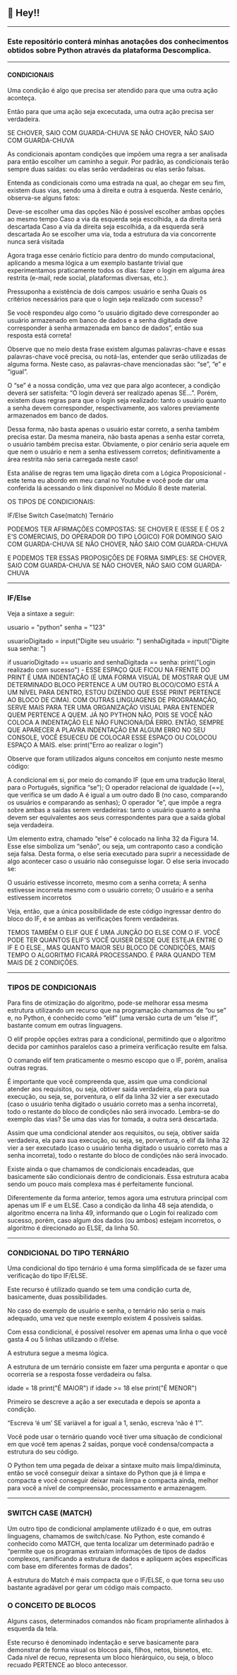  ## 📣 Hey!!

---

### Este repositório conterá minhas anotações dos conhecimentos obtidos sobre Python através da plataforma Descomplica.

---

#### CONDICIONAIS

Uma condição é algo que precisa ser atendido para que uma outra ação aconteça.

Então para que uma ação seja excecutada, uma outra ação precisa ser verdadeira.

SE CHOVER, SAIO COM GUARDA-CHUVA
SE NÃO CHOVER, NÃO SAIO COM GUARDA-CHUVA

As condicionais apontam condições que impõem uma regra a ser analisada para então escolher um caminho a seguir. Por padrão, as condicionais terão sempre duas saídas: ou elas serão verdadeiras ou elas serão falsas.

Entenda as condicionais como uma estrada na qual, ao chegar em seu fim, existem duas vias, sendo uma à direita e outra à esquerda. Neste cenário, observa-se alguns fatos:

Deve-se escolher uma das opções
Não é possível escolher ambas opções ao mesmo tempo
Caso a via da esquerda seja escolhida, a da direita será descartada
Caso a via da direita seja escolhida, a da esquerda será descartada
Ao se escolher uma via, toda a estrutura da via concorrente nunca será visitada

Agora traga esse cenário fictício para dentro do mundo computacional, aplicando a mesma lógica a um exemplo bastante trivial que experimentamos praticamente todos os dias: fazer o login em alguma área restrita (e-mail, rede social, plataformas diversas, etc.).

Pressuponha a existência de dois campos: usuário e senha Quais os critérios necessários para que o login seja realizado com sucesso?

Se você respondeu algo como “o usuário digitado deve corresponder ao usuário armazenado em banco de dados e a senha digitada deve corresponder à senha armazenada em banco de dados”, então sua resposta está correta!

Observe que no meio desta frase existem algumas palavras-chave e essas palavras-chave você precisa, ou notá-las, entender que serão utilizadas de alguma forma. Neste caso, as palavras-chave mencionadas são: “se”, “e” e “igual”.

O “se” é a nossa condição, uma vez que para algo acontecer, a condição deverá ser satisfeita: “O login deverá ser realizado apenas SE…”. Porém, existem duas regras para que o login seja realizado: tanto o usuário quanto a senha devem corresponder, respectivamente, aos valores previamente armazenados em banco de dados.

Dessa forma, não basta apenas o usuário estar correto, a senha também precisa estar. Da mesma maneira, não basta apenas a senha estar correta, o usuário também precisa estar. Obviamente, o pior cenário seria aquele em que nem o usuário e nem a senha estivessem corretos; definitivamente a área restrita não seria carregada neste caso!

Esta análise de regras tem uma ligação direta com a Lógica Proposicional - este tema eu abordo em meu canal no Youtube e você pode dar uma conferida lá acessando o link disponível no Módulo 8 deste material.

OS TIPOS DE CONDICIONAIS:

IF/Else
Switch Case(match)
Ternário

PODEMOS TER AFIRMAÇÕES COMPOSTAS:
SE CHOVER E (ESSE E É OS 2 E'S COMERCIAIS, DO OPERADOR DO TIPO LÓGICO) FOR DOMINGO SAIO COM GUARDA-CHUVA
SE NÃO CHOVER, NÃO SAIO COM GUARDA-CHUVA

E PODEMOS TER ESSAS PROPOSIÇÕES DE FORMA SIMPLES:
SE CHOVER, SAIO COM GUARDA-CHUVA
SE NÃO CHOVER, NÃO SAIO COM GUARDA-CHUVA

---

### IF/Else

Veja a sintaxe a seguir:

usuario = "python"
senha = "123"

usuarioDigitado = input("Digite seu usuário: ")
senhaDigitada = input("Digite sua senha: ")

if usuarioDigitado == usuario and senhaDigitada == senha:
    print("Login realizado com sucesso") - ESSE ESPAÇO QUE FICOU NA FRENTE DO PRINT É UMA INDENTAÇÃO (É UMA FORMA VISUAL DE MOSTRAR QUE UM DETERMINADO BLOCO PERTENCE A UM OUTRO BLOCO/COMO ESTÁ A UM NÍVEL PARA DENTRO, ESTOU DIZENDO QUE ESSE PRINT PERTENCE AO BLOCO DE CIMA). COM OUTRAS LINGUAGENS DE PROGRAMAÇÃO, SERVE MAIS PARA TER UMA ORGANIZAÇÃO VISUAL PARA ENTENDER QUEM PERTENCE A QUEM. JÁ NO PYTHON NÃO, POIS SE VOCÊ NÃO COLOCA A INDENTAÇÃO ELE NÃO FUNCIONA/DÁ ERRO. ENTÃO, SEMPRE QUE APARECER A PLAVRA INDENTAÇÃO EM ALGUM ERRO NO SEU CONSOLE, VOCÊ ESUECEU DE COLOCAR ESSE ESPAÇO OU COLOCOU ESPAÇO A MAIS. 
else:
    print("Erro ao realizar o login")

Observe que foram utilizados alguns conceitos em conjunto neste mesmo código:

A condicional em si, por meio do comando IF (que em uma tradução literal, para o Português, significa “se”);
O operador relacional de igualdade (==), que verifica se um dado A é igual a um outro dado B (no caso, comparando os usuários e comparando as senhas);
O operador “e”, que impõe a regra sobre ambas a saídas serem verdadeiras: tanto o usuário quanto a senha devem ser equivalentes aos seus correspondentes para que a saída global seja verdadeira.

Um elemento extra, chamado “else” é colocado na linha 32 da Figura 14. Esse else simboliza um “senão”, ou seja, um contraponto caso a condição seja falsa. Desta forma, o else seria executado para suprir a necessidade de algo acontecer caso o usuário não conseguisse logar. O else seria invocado se:

O usuário estivesse incorreto, mesmo com a senha correta;
A senha estivesse incorreta mesmo com o usuário correto;
O usuário e a senha estivessem incorretos

Veja, então, que a única possibilidade de este código ingressar dentro do bloco do IF, é se ambas as verificações forem verdadeiras.

TEMOS TAMBÉM O ELIF QUE É UMA JUNÇÃO DO ELSE COM O IF.
VOCÊ PODE TER QUANTOS ELIF'S VOCÊ QUISER DESDE QUE ESTEJA ENTRE O IF E O ELSE., MAS QUANTO MAIOR SEU BLOCO DE CONDIÇÕES, MAIS TEMPO O ALGORITMO FICARÁ PROCESSANDO.
É PARA QUANDO TEM MAIS DE 2 CONDIÇÕES.

---

### TIPOS DE CONDICIONAIS

Para fins de otimização do algoritmo, pode-se melhorar essa mesma estrutura utilizando um recurso que na programação chamamos de “ou se” e, no Python, é conhecido como “elif” (uma versão curta de um “else if”, bastante comum em outras linguagens.

O elif propõe opções extras para a condicional, permitindo que o algoritmo decida por caminhos paralelos caso a primeira verificação resulte em falsa.

O comando elif tem praticamente o mesmo escopo que o IF, porém, analisa outras regras.

É importante que você compreenda que, assim que uma condicional atender aos requisitos, ou seja, obtiver saída verdadeira, ela para sua execução, ou seja, se, porventura, o elif da linha 32 vier a ser executado (caso o usuário tenha digitado o usuário correto mas a senha incorreta), todo o restante do bloco de condições não será invocado. Lembra-se do exemplo das vias? Se uma das vias for tomada, a outra será descartada.

Assim que uma condicional atender aos requisitos, ou seja, obtiver saída verdadeira, ela para sua execução, ou seja, se, porventura, o elif da linha 32 vier a ser executado (caso o usuário tenha digitado o usuário correto mas a senha incorreta), todo o restante do bloco de condições não será invocado.

Existe ainda o que chamamos de condicionais encadeadas, que basicamente são condicionais dentro de condicionais. Essa estrutura acaba sendo um pouco mais complexa mas é perfeitamente funcional.

Diferentemente da forma anterior, temos agora uma estrutura principal com apenas um IF e um ELSE. Caso a condição da linha 48 seja atendida, o algoritmo encerra na linha 49, informando que o Login foi realizado com sucesso, porém, caso algum dos dados (ou ambos) estejam incorretos, o algoritmo é direcionado ao ELSE, da linha 50.

---

### CONDICIONAL DO TIPO TERNÁRIO

Uma condicional do tipo ternário é uma forma simplificada de se fazer uma verificação do tipo IF/ELSE.

Este recurso é utilizado quando se tem uma condição curta de, basicamente, duas possibilidades.

No caso do exemplo de usuário e senha, o ternário não seria o mais adequado, uma vez que neste exemplo existem 4 possíveis saídas.

Com essa condicional, é possível resolver em apenas uma linha o que você gasta 4 ou 5 linhas utilizando o if/else.

A estrutura segue a mesma lógica.

A estrutura de um ternário consiste em fazer uma pergunta e apontar o que ocorreria se a resposta fosse verdadeira ou falsa.

idade = 18
print("É MAIOR") if idade >= 18 else print("É MENOR")

Primeiro se descreve a ação a ser executada e depois se aponta a condição.

“Escreva ‘é um’ SE variável a for igual a 1, senão, escreva ‘não é 1’”.

Você pode usar o ternário quando você tiver uma situação de condicional em que você tem apenas 2 saídas, porque você condensa/compacta a estrutura do seu código.

O Python tem uma pegada de deixar a sintaxe muito mais limpa/diminuta, então se você conseguir deixar a sintaxe do Python que já é limpa e compacta e você conseguir deixar mais limpa e compacta ainda, melhor para você a nível de compreensão, processamento e armazenagem.

---

### SWITCH CASE (MATCH)

Um outro tipo de condicional amplamente utilizado é o que, em outras linguagens, chamamos de switch/case. No Python, este comando é conhecido como MATCH, que tenta localizar um determinado padrão e “permite que os programas extraiam informações de tipos de dados complexos, ramificando a estrutura de dados e apliquem ações específicas com base em diferentes formas de dados”.

A estrutura do Match é mais compacta que o IF/ELSE, o que torna seu uso bastante agradável por gerar um código mais compacto.

### O CONCEITO DE BLOCOS

Alguns casos, determinados comandos não ficam propriamente alinhados à esquerda da tela.

Este recurso é denominado indentação e serve basicamente para demonstrar de forma visual os blocos pais, filhos, netos, bisnetos, etc. Cada nível de recuo, representa um bloco hierárquico, ou seja, o bloco recuado PERTENCE ao bloco antecessor.
